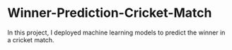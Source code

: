 # Winner-Prediction-Cricket-Match
In this project, I deployed machine learning models to predict the winner in a cricket match.
